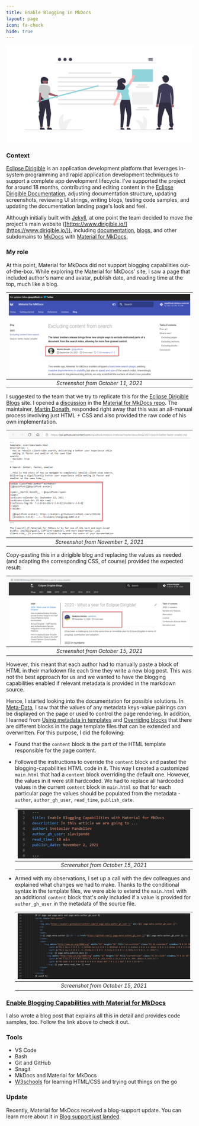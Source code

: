```yaml
---
title: Enable Blogging in MkDocs
layout: page
icon: fa-check
hide: true
---
```


![Enable Blogging Illustration](assets/images/undraw_Blogging_re_kl0d.png)

### Context
[Eclipse Dirigible](https://www.dirigible.io/) is an application development platform that leverages in-system programming and rapid application development techniques to support a complete app development lifecycle. I've supported the project for around 18 months, contributing and editing content in the [Eclipse Dirigible Documentation](https://www.dirigible.io/help/), adjusting documentation structure, updating screenshots, reviewing UI strings, writing blogs, testing code samples, and updating the documentation landing page's look and feel.

Although initially built with [Jekyll](https://jekyllrb.com/), at one point the team decided to move the project's main website ([https://www.dirigible.io/](https://www.dirigible.io/)), including [documentation](https://www.dirigible.io/help/), [blogs](https://www.dirigible.io/blogs/), and other subdomains to [MkDocs](https://www.mkdocs.org/) with [Material for MkDocs](https://squidfunk.github.io/mkdocs-material/). 
### My role

At this point, Material for MkDocs did not support blogging capabilities out-of-the-box. While exploring the Material for MkDocs' site, I saw a page that included author's name and avatar, publish date, and reading time at the top, much like a blog. 

| ![Blog Screenshot](assets/images/blog-screenshot.png) |
|:--:| 
| *Screenshot from October 11, 2021* |

I suggested to the team that we try to replicate this for the [Eclipse Dirigible Blogs](https://www.dirigible.io/blogs/) site.
I opened a [discussion](https://github.com/squidfunk/mkdocs-material/discussions/3101) in the [Material for MkDocs repo](https://github.com/squidfunk/mkdocs-material/discussions). The maintainer, [Martin Donath](https://github.com/squidfunk), responded right away that this was an all-manual process involving just HTML + CSS and also provided the raw code of his own implementation. 


| ![Original Markdown](assets/images/original-md.png) | 
|:--:| 
| *Screenshot from November 1, 2021* |

Copy-pasting this in a dirigible blog and replacing the values as needed (and adapting the corresponding CSS, of course) provided the expected result:

| ![Blog Dirigible Screenshot](assets/images/blog-dirigible-screenshot.png) |
|:--:| 
| *Screenshot from October 15, 2021* |

However, this meant that each author had to manually paste a block of HTML in their markdown file each time they write a new blog post. This was not the best approach for us and we wanted to have the blogging capabilities enabled if relevant metadata is provided in the markdown source. 

Hence, I started looking into the documentation for possible solutions.
In [Meta-Data](https://www.mkdocs.org/user-guide/writing-your-docs/#meta-data), I saw that the values of any metadata keys-value pairings can be displayed on the page or used to control the page rendering. In addition, I learned from [Using metadata in templates](https://squidfunk.github.io/mkdocs-material/reference/#using-metadata-in-templates) and [Overriding blocks](https://squidfunk.github.io/mkdocs-material/customization/#overriding-blocks) that there are different blocks in the page template files that can be extended and overwritten. For this purpose, I did the following:

- Found that the `content` block is the part of the HTML template responsible for the page content.
- Followed the instructions to override the `content` block and pasted the blogging-capabilities HTML code in it. This way I created a customized `main.html` that had a `content` block overriding the default one. However, the values in it were still hardcoded. We had to replace all hardcoded values in the current `content` block in `main.html` so that for each particular page the values should be populated from the metadata - `author`, `author_gh_user`, `read_time`, `publish_date`.

    | ![Blog Metadata](assets/images/blog-metadata.png) | 
    |:--:| 
    | *Screenshot from October 15, 2021* |

- Armed with my observations, I set up a call with the dev colleagues and explained what changes we had to make. Thanks to the conditional syntax in the template files, we were able to extend the `main.html` with an additional `content` block that's only included if a value is provided for `author_gh_user` in the metadata of the source file.

    | ![Blog HMTL](assets/images/blog-html.png) | 
    |:--:| 
    | *Screenshot from October 15, 2021* |



### [Enable Blogging Capabilities with Material for MkDocs](https://www.dirigible.io/blogs/2021/11/2/material-blogging-capabilities/)
I also wrote a blog post that explains all this in detail and provides code samples, too. Follow the link above to check it out.



### Tools

- VS Code
- Bash
- Git and GitHub
- Snagit
- MkDocs and Material for MkDocs
- [W3schools](https://www.w3schools.com/) for learning HTML/CSS and trying out things on the go

### Update
Recently, Material for MkDocs received a blog-support update. You can learn more about it in [Blog support just landed](https://squidfunk.github.io/mkdocs-material/blog/2022/09/12/blog-support-just-landed/).
